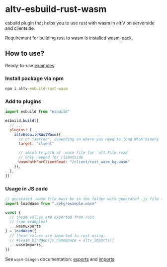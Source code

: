 # altv-esbuild-rust-wasm

esbuild plugin that helps you to use rust with wasm in alt:V on serverside and clientside.

Requirement for building rust to wasm is installed [wasm-pack](https://rustwasm.github.io/docs/wasm-pack).

## How to use?

Ready-to-use [examples](./examples).

### Install package via npm

```cmd
npm i altv-esbuild-rust-wasm
```

### Add to plugins

```js
import esbuild from "esbuild"

esbuild.build({
  // ...
  plugins: [
    altvEsbuildRustWasm({
      // or "server", depending on where you need to load WASM binary
      target: "client"

      // absolute path of .wasm file for `alt.File.read`
      // only needed for clientside
      wasmPathForClientRead: "/client/rust_wasm_bg.wasm"
    }),
  ],
})
```

### Usage in JS code

```js
// generated .wasm file must be in the folder with generated .js file (see examples)
import loadWasm from "./pkg/example.wasm"

const {
  // these values are exported from rust
  // (see examples)
  ...wasmExports
} = loadWasm({
  // these values are imported to rust using:
  // #[wasm_bindgen(js_namespace = altv_imports)]
  ...wasmImports, 
})
```

See `wasm-bingen` documentation: [exports](https://rustwasm.github.io/docs/wasm-bindgen/reference/attributes/on-rust-exports/index.html) and [imports](https://rustwasm.github.io/docs/wasm-bindgen/reference/attributes/on-js-imports/index.html).
